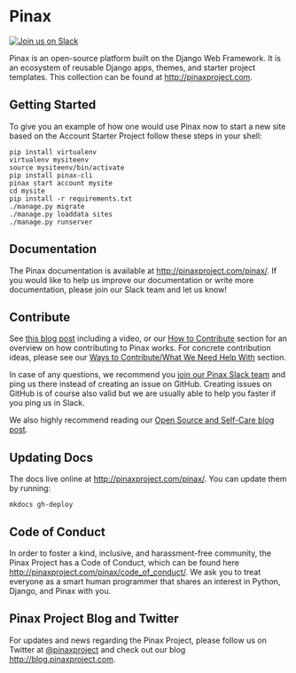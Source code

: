 # Pinax

[![Join us on Slack](http://slack.pinaxproject.com/badge.svg)](http://slack.pinaxproject.com/)

Pinax is an open-source platform built on the Django Web Framework. It is an ecosystem of reusable Django apps, themes, and starter project templates.
This collection can be found at http://pinaxproject.com.

Getting Started
------------

To give you an example of how one would use Pinax now to start a new
site based on the Account Starter Project follow these steps in your shell:

```
pip install virtualenv
virtualenv mysiteenv
source mysiteenv/bin/activate
pip install pinax-cli
pinax start account mysite
cd mysite
pip install -r requirements.txt
./manage.py migrate
./manage.py loaddata sites
./manage.py runserver
```

Documentation
--------------

The Pinax documentation is available at http://pinaxproject.com/pinax/. If you would like to help us improve our documentation or write more documentation, please join our Slack team and let us know!


Contribute
----------------

See [this blog post](http://blog.pinaxproject.com/2016/02/26/recap-february-pinax-hangout/) including a video, or our [How to Contribute](http://pinaxproject.com/pinax/how_to_contribute/) section for an overview on how contributing to Pinax works. For concrete contribution ideas, please see our [Ways to Contribute/What We Need Help With](http://pinaxproject.com/pinax/ways_to_contribute/) section.

In case of any questions, we recommend you [join our Pinax Slack team](http://slack.pinaxproject.com) and ping us there instead of creating an issue on GitHub. Creating issues on GitHub is of course also valid but we are usually able to help you faster if you ping us in Slack.

We also highly recommend reading our [Open Source and Self-Care blog post](http://blog.pinaxproject.com/2016/01/19/open-source-and-self-care/).  


Updating Docs
-------------

The docs live online at http://pinaxproject.com/pinax/. You can update them by
running:

```
mkdocs gh-deploy
```



Code of Conduct
-----------------

In order to foster a kind, inclusive, and harassment-free community, the Pinax Project has a Code of Conduct, which can be found here  http://pinaxproject.com/pinax/code_of_conduct/.
We ask you to treat everyone as a smart human programmer that shares an interest in Python, Django, and Pinax with you.


Pinax Project Blog and Twitter
-------------------------------

For updates and news regarding the Pinax Project, please follow us on Twitter at [@pinaxproject](https://twitter.com/pinaxproject) and check out our blog http://blog.pinaxproject.com.

